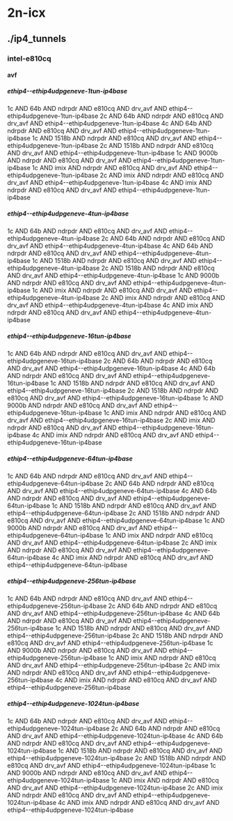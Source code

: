# 2n-icx
## ./ip4_tunnels
### intel-e810cq
#### avf
##### ethip4--ethip4udpgeneve-1tun-ip4base
1c AND 64b AND ndrpdr AND e810cq AND drv_avf AND ethip4--ethip4udpgeneve-1tun-ip4base
2c AND 64b AND ndrpdr AND e810cq AND drv_avf AND ethip4--ethip4udpgeneve-1tun-ip4base
4c AND 64b AND ndrpdr AND e810cq AND drv_avf AND ethip4--ethip4udpgeneve-1tun-ip4base
1c AND 1518b AND ndrpdr AND e810cq AND drv_avf AND ethip4--ethip4udpgeneve-1tun-ip4base
2c AND 1518b AND ndrpdr AND e810cq AND drv_avf AND ethip4--ethip4udpgeneve-1tun-ip4base
1c AND 9000b AND ndrpdr AND e810cq AND drv_avf AND ethip4--ethip4udpgeneve-1tun-ip4base
1c AND imix AND ndrpdr AND e810cq AND drv_avf AND ethip4--ethip4udpgeneve-1tun-ip4base
2c AND imix AND ndrpdr AND e810cq AND drv_avf AND ethip4--ethip4udpgeneve-1tun-ip4base
4c AND imix AND ndrpdr AND e810cq AND drv_avf AND ethip4--ethip4udpgeneve-1tun-ip4base
##### ethip4--ethip4udpgeneve-4tun-ip4base
1c AND 64b AND ndrpdr AND e810cq AND drv_avf AND ethip4--ethip4udpgeneve-4tun-ip4base
2c AND 64b AND ndrpdr AND e810cq AND drv_avf AND ethip4--ethip4udpgeneve-4tun-ip4base
4c AND 64b AND ndrpdr AND e810cq AND drv_avf AND ethip4--ethip4udpgeneve-4tun-ip4base
1c AND 1518b AND ndrpdr AND e810cq AND drv_avf AND ethip4--ethip4udpgeneve-4tun-ip4base
2c AND 1518b AND ndrpdr AND e810cq AND drv_avf AND ethip4--ethip4udpgeneve-4tun-ip4base
1c AND 9000b AND ndrpdr AND e810cq AND drv_avf AND ethip4--ethip4udpgeneve-4tun-ip4base
1c AND imix AND ndrpdr AND e810cq AND drv_avf AND ethip4--ethip4udpgeneve-4tun-ip4base
2c AND imix AND ndrpdr AND e810cq AND drv_avf AND ethip4--ethip4udpgeneve-4tun-ip4base
4c AND imix AND ndrpdr AND e810cq AND drv_avf AND ethip4--ethip4udpgeneve-4tun-ip4base
##### ethip4--ethip4udpgeneve-16tun-ip4base
1c AND 64b AND ndrpdr AND e810cq AND drv_avf AND ethip4--ethip4udpgeneve-16tun-ip4base
2c AND 64b AND ndrpdr AND e810cq AND drv_avf AND ethip4--ethip4udpgeneve-16tun-ip4base
4c AND 64b AND ndrpdr AND e810cq AND drv_avf AND ethip4--ethip4udpgeneve-16tun-ip4base
1c AND 1518b AND ndrpdr AND e810cq AND drv_avf AND ethip4--ethip4udpgeneve-16tun-ip4base
2c AND 1518b AND ndrpdr AND e810cq AND drv_avf AND ethip4--ethip4udpgeneve-16tun-ip4base
1c AND 9000b AND ndrpdr AND e810cq AND drv_avf AND ethip4--ethip4udpgeneve-16tun-ip4base
1c AND imix AND ndrpdr AND e810cq AND drv_avf AND ethip4--ethip4udpgeneve-16tun-ip4base
2c AND imix AND ndrpdr AND e810cq AND drv_avf AND ethip4--ethip4udpgeneve-16tun-ip4base
4c AND imix AND ndrpdr AND e810cq AND drv_avf AND ethip4--ethip4udpgeneve-16tun-ip4base
##### ethip4--ethip4udpgeneve-64tun-ip4base
1c AND 64b AND ndrpdr AND e810cq AND drv_avf AND ethip4--ethip4udpgeneve-64tun-ip4base
2c AND 64b AND ndrpdr AND e810cq AND drv_avf AND ethip4--ethip4udpgeneve-64tun-ip4base
4c AND 64b AND ndrpdr AND e810cq AND drv_avf AND ethip4--ethip4udpgeneve-64tun-ip4base
1c AND 1518b AND ndrpdr AND e810cq AND drv_avf AND ethip4--ethip4udpgeneve-64tun-ip4base
2c AND 1518b AND ndrpdr AND e810cq AND drv_avf AND ethip4--ethip4udpgeneve-64tun-ip4base
1c AND 9000b AND ndrpdr AND e810cq AND drv_avf AND ethip4--ethip4udpgeneve-64tun-ip4base
1c AND imix AND ndrpdr AND e810cq AND drv_avf AND ethip4--ethip4udpgeneve-64tun-ip4base
2c AND imix AND ndrpdr AND e810cq AND drv_avf AND ethip4--ethip4udpgeneve-64tun-ip4base
4c AND imix AND ndrpdr AND e810cq AND drv_avf AND ethip4--ethip4udpgeneve-64tun-ip4base
##### ethip4--ethip4udpgeneve-256tun-ip4base
1c AND 64b AND ndrpdr AND e810cq AND drv_avf AND ethip4--ethip4udpgeneve-256tun-ip4base
2c AND 64b AND ndrpdr AND e810cq AND drv_avf AND ethip4--ethip4udpgeneve-256tun-ip4base
4c AND 64b AND ndrpdr AND e810cq AND drv_avf AND ethip4--ethip4udpgeneve-256tun-ip4base
1c AND 1518b AND ndrpdr AND e810cq AND drv_avf AND ethip4--ethip4udpgeneve-256tun-ip4base
2c AND 1518b AND ndrpdr AND e810cq AND drv_avf AND ethip4--ethip4udpgeneve-256tun-ip4base
1c AND 9000b AND ndrpdr AND e810cq AND drv_avf AND ethip4--ethip4udpgeneve-256tun-ip4base
1c AND imix AND ndrpdr AND e810cq AND drv_avf AND ethip4--ethip4udpgeneve-256tun-ip4base
2c AND imix AND ndrpdr AND e810cq AND drv_avf AND ethip4--ethip4udpgeneve-256tun-ip4base
4c AND imix AND ndrpdr AND e810cq AND drv_avf AND ethip4--ethip4udpgeneve-256tun-ip4base
##### ethip4--ethip4udpgeneve-1024tun-ip4base
1c AND 64b AND ndrpdr AND e810cq AND drv_avf AND ethip4--ethip4udpgeneve-1024tun-ip4base
2c AND 64b AND ndrpdr AND e810cq AND drv_avf AND ethip4--ethip4udpgeneve-1024tun-ip4base
4c AND 64b AND ndrpdr AND e810cq AND drv_avf AND ethip4--ethip4udpgeneve-1024tun-ip4base
1c AND 1518b AND ndrpdr AND e810cq AND drv_avf AND ethip4--ethip4udpgeneve-1024tun-ip4base
2c AND 1518b AND ndrpdr AND e810cq AND drv_avf AND ethip4--ethip4udpgeneve-1024tun-ip4base
1c AND 9000b AND ndrpdr AND e810cq AND drv_avf AND ethip4--ethip4udpgeneve-1024tun-ip4base
1c AND imix AND ndrpdr AND e810cq AND drv_avf AND ethip4--ethip4udpgeneve-1024tun-ip4base
2c AND imix AND ndrpdr AND e810cq AND drv_avf AND ethip4--ethip4udpgeneve-1024tun-ip4base
4c AND imix AND ndrpdr AND e810cq AND drv_avf AND ethip4--ethip4udpgeneve-1024tun-ip4base
